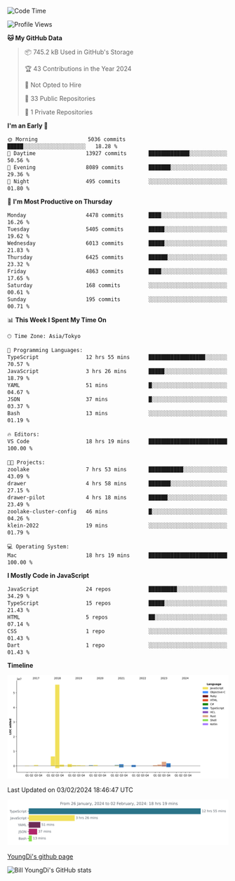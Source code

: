 <!--START_SECTION:waka-->
![Code Time](http://img.shields.io/badge/Code%20Time-355%20hrs%201%20min-blue)

![Profile Views](http://img.shields.io/badge/Profile%20Views-0-blue)

**🐱 My GitHub Data** 

> 📦 745.2 kB Used in GitHub's Storage 
 > 
> 🏆 43 Contributions in the Year 2024
 > 
> 🚫 Not Opted to Hire
 > 
> 📜 33 Public Repositories 
 > 
> 🔑 1 Private Repositories 
 > 
**I'm an Early 🐤** 

```text
🌞 Morning                5036 commits        █████░░░░░░░░░░░░░░░░░░░░   18.28 % 
🌆 Daytime                13927 commits       █████████████░░░░░░░░░░░░   50.56 % 
🌃 Evening                8089 commits        ███████░░░░░░░░░░░░░░░░░░   29.36 % 
🌙 Night                  495 commits         ░░░░░░░░░░░░░░░░░░░░░░░░░   01.80 % 
```
📅 **I'm Most Productive on Thursday** 

```text
Monday                   4478 commits        ████░░░░░░░░░░░░░░░░░░░░░   16.26 % 
Tuesday                  5405 commits        █████░░░░░░░░░░░░░░░░░░░░   19.62 % 
Wednesday                6013 commits        █████░░░░░░░░░░░░░░░░░░░░   21.83 % 
Thursday                 6425 commits        ██████░░░░░░░░░░░░░░░░░░░   23.32 % 
Friday                   4863 commits        ████░░░░░░░░░░░░░░░░░░░░░   17.65 % 
Saturday                 168 commits         ░░░░░░░░░░░░░░░░░░░░░░░░░   00.61 % 
Sunday                   195 commits         ░░░░░░░░░░░░░░░░░░░░░░░░░   00.71 % 
```


📊 **This Week I Spent My Time On** 

```text
🕑︎ Time Zone: Asia/Tokyo

💬 Programming Languages: 
TypeScript               12 hrs 55 mins      ██████████████████░░░░░░░   70.57 % 
JavaScript               3 hrs 26 mins       █████░░░░░░░░░░░░░░░░░░░░   18.79 % 
YAML                     51 mins             █░░░░░░░░░░░░░░░░░░░░░░░░   04.67 % 
JSON                     37 mins             █░░░░░░░░░░░░░░░░░░░░░░░░   03.37 % 
Bash                     13 mins             ░░░░░░░░░░░░░░░░░░░░░░░░░   01.19 % 

🔥 Editors: 
VS Code                  18 hrs 19 mins      █████████████████████████   100.00 % 

🐱‍💻 Projects: 
zoolake                  7 hrs 53 mins       ███████████░░░░░░░░░░░░░░   43.09 % 
drawer                   4 hrs 58 mins       ███████░░░░░░░░░░░░░░░░░░   27.15 % 
drawer-pilot             4 hrs 18 mins       ██████░░░░░░░░░░░░░░░░░░░   23.49 % 
zoolake-cluster-config   46 mins             █░░░░░░░░░░░░░░░░░░░░░░░░   04.26 % 
klein-2022               19 mins             ░░░░░░░░░░░░░░░░░░░░░░░░░   01.79 % 

💻 Operating System: 
Mac                      18 hrs 19 mins      █████████████████████████   100.00 % 
```

**I Mostly Code in JavaScript** 

```text
JavaScript               24 repos            █████████░░░░░░░░░░░░░░░░   34.29 % 
TypeScript               15 repos            █████░░░░░░░░░░░░░░░░░░░░   21.43 % 
HTML                     5 repos             ██░░░░░░░░░░░░░░░░░░░░░░░   07.14 % 
CSS                      1 repo              ░░░░░░░░░░░░░░░░░░░░░░░░░   01.43 % 
Dart                     1 repo              ░░░░░░░░░░░░░░░░░░░░░░░░░   01.43 % 
```



**Timeline**

![Lines of Code chart](https://raw.githubusercontent.com/Youngdi/Youngdi/master/assets/bar_graph.png)


 Last Updated on 03/02/2024 18:46:47 UTC
<!--END_SECTION:waka-->

![wakatime](./images/stat.svg)

[YoungDi's github page](https://youngdi.github.io)

![Bill YoungDi's GitHub stats](https://github-readme-stats.vercel.app/api?username=youngdi&count_private=true&show_icons=true)
